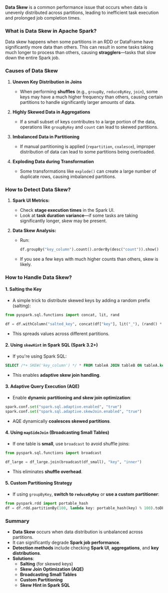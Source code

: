 **Data Skew** is a common performance issue that occurs when data is unevenly distributed across partitions, leading to inefficient task execution and prolonged job completion times.

### **What is Data Skew in Apache Spark?**
Data skew happens when some partitions in an RDD or DataFrame have significantly more data than others. This can result in some tasks taking much longer to process than others, causing **stragglers**—tasks that slow down the entire Spark job.

### **Causes of Data Skew**
1. **Uneven Key Distribution in Joins**
   - When performing **shuffles** (e.g., `groupBy`, `reduceByKey`, `join`), some keys may have a much higher frequency than others, causing certain partitions to handle significantly larger amounts of data.

2. **Highly Skewed Data in Aggregations**
   - If a small subset of keys contributes to a large portion of the data, operations like `groupByKey` and `count` can lead to skewed partitions.

3. **Imbalanced Data in Partitioning**
   - If manual partitioning is applied (`repartition`, `coalesce`), improper distribution of data can lead to some partitions being overloaded.

4. **Exploding Data during Transformation**
   - Some transformations like `explode()` can create a large number of duplicate rows, causing imbalanced partitions.

### **How to Detect Data Skew?**
1. **Spark UI Metrics:**
   - Check **stage execution times** in the Spark UI.
   - Look at **task duration variance**—if some tasks are taking significantly longer, skew may be present.

2. **Data Skew Analysis:**
   - Run:
     ```python
     df.groupBy("key_column").count().orderBy(desc("count")).show()
     ```
   - If you see a few keys with much higher counts than others, skew is likely.

### **How to Handle Data Skew?**
#### **1. Salting the Key**
   - A simple trick to distribute skewed keys by adding a random prefix (salting):
   ```python
   from pyspark.sql.functions import concat, lit, rand

   df = df.withColumn("salted_key", concat(df["key"], lit("_"), (rand() * 10).cast("int")))
   ```
   - This spreads values across different partitions.

#### **2. Using `skewHint` in Spark SQL (Spark 3.2+)**
   - If you're using Spark SQL:
   ```sql
   SELECT /*+ SKEW('key_column') */ * FROM tableA JOIN tableB ON tableA.key = tableB.key
   ```
   - This enables **adaptive skew join handling**.

#### **3. Adaptive Query Execution (AQE)**
   - Enable **dynamic partitioning and skew join optimization**:
   ```python
   spark.conf.set("spark.sql.adaptive.enabled", "true")
   spark.conf.set("spark.sql.adaptive.skewJoin.enabled", "true")
   ```
   - AQE dynamically **coalesces skewed partitions**.

#### **4. Using `mapSideJoin` (Broadcasting Small Tables)**
   - If one table is **small**, use `broadcast` to avoid shuffle joins:
   ```python
   from pyspark.sql.functions import broadcast

   df_large = df_large.join(broadcast(df_small), "key", "inner")
   ```
   - This eliminates **shuffle overhead**.

#### **5. Custom Partitioning Strategy**
   - If using `groupByKey`, **switch to `reduceByKey`** or **use a custom partitioner**:
   ```python
   from pyspark.rdd import portable_hash
   df = df.rdd.partitionBy(100, lambda key: portable_hash(key) % 100).toDF()
   ```

### **Summary**
- **Data Skew** occurs when data distribution is unbalanced across partitions.
- It can significantly degrade **Spark job performance**.
- **Detection methods** include checking **Spark UI**, **aggregations**, and **key distributions**.
- **Solutions**:
  - **Salting** (for skewed keys)
  - **Skew Join Optimization (AQE)**
  - **Broadcasting Small Tables**
  - **Custom Partitioning**
  - **Skew Hint in Spark SQL**


